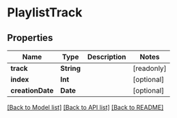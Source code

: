 # PlaylistTrack

## Properties
Name | Type | Description | Notes
------------ | ------------- | ------------- | -------------
**track** | **String** |  | [readonly] 
**index** | **Int** |  | [optional] 
**creationDate** | **Date** |  | [optional] 

[[Back to Model list]](../README.md#documentation-for-models) [[Back to API list]](../README.md#documentation-for-api-endpoints) [[Back to README]](../README.md)


